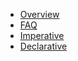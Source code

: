 * [Overview](/ "BHWF Docs - Overview")
* [FAQ](pages/faq.md "BHWF Docs - FAQ")
* [Imperative](pages/imperative.md "BHWF Docs - Imperative")
* [Declarative](pages/declarative.md "BHWF Docs - Declarative")